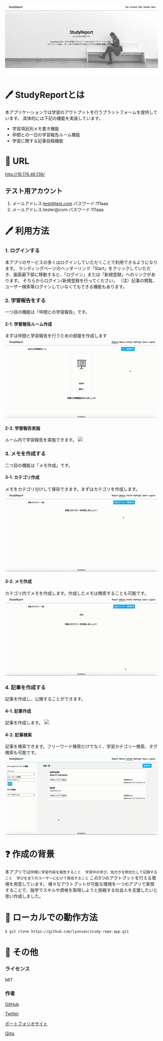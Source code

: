![](/app/assets/images/app-landing.jpeg)
# 🖊️ StudyReportとは
本アプリケーションでは学習のアウトプットを行うプラットフォームを提供しています。
具体的には下記の機能を実装しています。
- 学習項目別メモ書き機能
- 仲間との一日の学習報告ルーム機能
- 学習に関する記事投稿機能

# 🔗 URL
http://18.176.46.136/


## テスト用アカウント
1. メールアドレス:test@test.com  パスワード:111aaa
2. メールアドレス:tester@com  パスワード:111aaa


# 🖊️ 利用方法
### 1. ログインする
本アプリのサービスの多くはログインしていただくことで利用できるようになります。
ランディングページのヘッダーリンク「Start」をクリックしていただき、画面最下部に移動すると、「ログイン」または「新規登録」へのリンクがあります。
そちらからログイン/新規登録を行ってください。
（注）記事の閲覧、ユーザー検索等ログインしていなくてもできる機能もあります。

### 2. 学習報告をする
一つ目の機能は「仲間との学習報告」です。
#### 2-1. 学習報告ルーム作成
まずは仲間と学習報告を行うための部屋を作成します
![](/public/images/create_room.gif)
#### 2-2. 学習報告実施
ルーム内で学習報告を実施できます。
![](/public/images/create_report.gif)

### 3. メモを作成する
二つ目の機能は「メモ作成」です。
#### 3-1. カテゴリ作成
メモをカテゴリ分けして保存できます。まずはカテゴリを作成します。
![](/public/images/create_subject2.gif)
#### 3-2. メモ作成
カテゴリ内でメモを作成します。作成したメモは検索することも可能です。
![](/public/images/create_memo2.gif)

### 4. 記事を作成する
記事を作成し、公開することができます。
#### 4-1. 記事作成
記事を作成します。
![](/public/images/create_article2.gif)
#### 4-2. 記事検索
記事を検索できます。フリーワード検索だけでなく、学習カテゴリー検索、タグ検索も可能です。
![](/public/images/search_article.gif)

# ❓ 作成の背景
本アプリでは`仲間に学習内容を報告すること`　`学習中の学び、気付きを明文化して記録すること`　`学びを全てのユーザーにむけて発信すること`
この3つのアウトプットを行える環境を用意しています。
様々なアウトプットが可能な環境を一つのアプリで実現することで、独学でスキルや資格を取得しようと挑戦する社会人を支援したいと思い作成しました。

# 🔧 ローカルでの動作方法
```
$ git clone https://github.com/lyonsan/study-repo-app.git
```

# 📝 その他
### ライセンス
MIT
### 作者
<p><a href="https://github.com/lyonsan" target="_blank">GitHub</a></p>
<p><a href="https://twitter.com/miro_prog_" target="_blank">Twitter</a></p>
<p><a href="https://miro-p-site.netlify.app/" target="_blank">ポートフォリオサイト</a></p>
<p><a href="https://qiita.com/lyonsan" target="_blank">Qiita</a></p>
